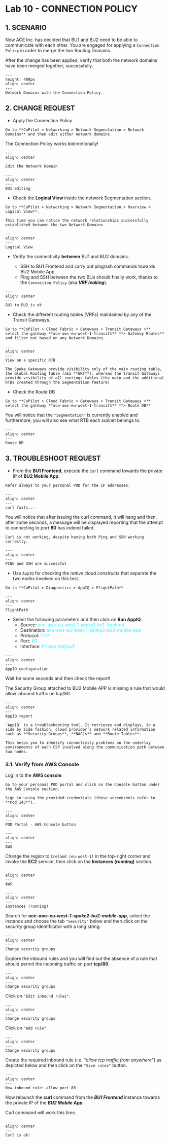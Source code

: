 # Lab 10 - CONNECTION POLICY

## 1. SCENARIO

Now ACE Inc. has decided that BU1 and BU2 need to be able to communicate with each other. You are engaged for applying a `Connection Policy` in order to merge the two Routing Domains.

After the change has been applied, verify that both the network domains have been merged together, successfully.

```{figure} ../../ace_ops/docs/images/lab2-topology.png
---
height: 400px
align: center
---
Network Domains with the Connection Policy
```

## 2. CHANGE REQUEST

* Apply the Connection Policy

```{tip}
Go to **CoPilot > Networking > Network Segmentation > Network Domains** and then edit either network domains.
```

The Connection Policy works bidirectionally!

```{figure} ../../ace_ops/docs/images/lab2-editnd.png
---
align: center
---
Edit the Network Domain
```

```{figure} ../../ace_ops/docs/images/lab2-bu2nd.png
---
align: center
---
BU1 editing
```

- Check the **Logical View** inside the network Segmentation section.

```{tip}
Go to **CoPilot > Networking > Network Segmentation > Overview > Logical View**. 

This time you can notice the network relationships successfully established between the two Network Domains.
```

```{figure} ../../ace_ops/docs/images/lab2-logicalview.png
---
align: center
---
Logical View
```

- Verify the connectivity **between** BU1 and BU2 domains.

  - SSH to BU1 Frontend and carry out ping/ssh commands towards BU2 Mobile App.
  - Ping and SSH between the two BUs should finally work, thanks to the `Connection Policy` (aka **_VRF leaking_**).

```{figure} ../../ace_ops/docs/images/lab2-pingbu2.png
---
align: center
---
BU1 to BU2 is ok
```

- Check the different routing tables (VRFs) maintained by any of the Transit Gateways.

```{tip}
Go to **CoPilot > Cloud Fabric > Gateways > Transit Gateways >** select the gateway **ace-aws-eu-west-1-transit1** **> Gateway Routes** and filter out based on any Network Domains.
```

```{figure} ../../ace_ops/docs/images/lab2-bu1andbu2.png
---
align: center
---
View on a specific RTB
```

```{important}
The Spoke Gateways provide visibility only of the main routing table, the Global Routing Table (aka **GRT**), whereas the transit Gateways provide visibility of all routings tables (the main and the additional RTBs created through the Segmentation feature)
```

- Check the Route DB 

```{tip}
Go to **CoPilot > Cloud Fabric > Gateways > Transit Gateways >** select the gateway **ace-aws-eu-west-1-transit1** **> Route DB**
```

You will notice that the `"Segmentation"` is currently enabled and furthermore, you will also see what RTB each subnet belongs to.

```{figure} ../../ace_ops/docs/images/lab2-rib.png
---
align: center
---
Route DB
```

## 3. TROUBLESHOOT REQUEST

* From the **BU1 Frontend**, execute the *`curl`* command towards the private IP of **BU2 Mobile App**.
  
```{important}
Refer always to your personal POD for the IP addresses. 
```

```{figure} ../../ace_ops/docs/images/lab2-curl.png
---
align: center
---
curl fails...
```

You will notice that after issuing the curl command, it will hang and then, after some seconds, a message will be displayed reporting that the attempt to connecting to port **80** has indeed failed.

```{important}
Curl is not working, despite having both Ping and SSH working correctly.
```

```{figure} ../../ace_ops/docs/images/lab2-curl2.png
---
align: center
---
PING and SSH are successful
```

* Use `AppIQ` for checking the *native cloud constructs* that separate the two nodes involved on this test.

```{tip}
Go to **CoPilot > Diagnostics > AppIQ > FlightPath**
```

```{figure} ../../ace_ops/docs/images/lab2-curl3.png
---
align: center
---
FlightPath
```

* Select the following parameters and then click on **Run AppIQ**.
  - Source: <span style='color:#33ECFF'>ace-aws-eu-west-1-spoke1-bu1-frontend</span>
  - Destination: <span style='color:#33ECFF'>ace-aws-eu-west-1-spoke2-bu2-mobile-app</span>
  - Protocol: <span style='color:#33ECFF'>TCP</span>
  - Port: <span style='color:#33ECFF'>80</span>
  - Interface: <span style='color:#33ECFF'>Private *(default)*</span>

```{figure} ../../ace_ops/docs/images/lab2-curl4.png
---
align: center
---
AppIQ configuration
```

Wait for some seconds and then check the report!

The Security Group attached to BU2 Mobile APP is missing a rule that would allow inbound traffic on tcp/80.

```{figure} ../../ace_ops/docs/images/lab2-curl5.png
---
align: center
---
AppIQ report
```

```{note}
`AppIQ` is a troubleshooting tool. It retrieves and displays, in a side by side fashion, cloud provider’s network related information such as **Security Groups**, **NACLs** and **Route Tables**. 

This helps you to identify connectivity problems on the underlay environments of each CSP involved along the communication path between two nodes.
```

### 3.1. Verify from AWS Console

Log in to the **AWS console**.

```{important}
Go to your personal POD portal and click on the Console button under the AWS Console section.

Sign in using the provided credentials (these screenshots refer to **Pod 143**).
```

```{figure} ../../ace_ops/docs/images/lab2-console.png
---
align: center
---
POD Portal - AWS Console button
```

```{figure} ../../ace_ops/docs/images/lab2-aws.png
---
align: center
---
AWS 
```

Change the region to `Ireland (eu-west-1)` in the top-right corner and invoke the **EC2** service, then click on the **Instances (running)** section.

```{figure} ../../ace_ops/docs/images/lab2-euwest.png
---
align: center
---
AWS 
```

```{figure} ../../ace_ops/docs/images/lab2-instance.png
---
align: center
---
Instances (running)
```

Search for **_ace-aws-eu-west-1-spoke2-bu2-mobile-app_**, select the instance and choose the tab `"Security"` below and then click on the security group identificator with a long string.

```{figure} ../../ace_ops/docs/images/lab2-sg.png
---
align: center
---
Change security groups
```

Explore the inbound rules and you will find out the absence of a rule that should permit the incoming traffic on port **tcp/80**.

```{figure} ../../ace_ops/docs/images/lab2-sg2.png
---
align: center
---
Change security groups
```

Click on `"Edit inbound rules"`.

```{figure} ../../ace_ops/docs/images/lab2-sg3.png
---
align: center
---
Change security groups
```

Click on `"Add rule"`.

```{figure} ../../ace_ops/docs/images/lab2-sg4.png
---
align: center
---
Change security groups
```

Create the required inbound rule (i.e. _"allow tcp traffic from anywhere"_) as depicted below and then click on the `"Save rules"` button.

```{figure} ../../ace_ops/docs/images/lab2-sg5.png
---
align: center
---
New inbound rule: allow port 80
```

Now relaunch the **curl** command from the **_BU1 Frontend_** instance towards the private IP of the **_BU2 Mobile App_**.

Curl command will work this time.
```{figure} ../../ace_ops/docs/images/lab2-last.png
---
align: center
---
Curl is ok!
```
